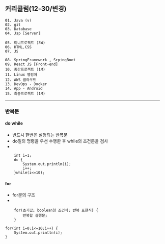 ## 커리큘럼(12-30/변경)
```
01. Java (v)
02. git 
03. Database
04. Jsp [Server]

05. 미니프로젝트 (3W)
06. HTML,CSS  
07. JS

08. SpringFramework , SrpingBoot
09. React JS [Front-end]
10. 중간프로젝트 (1M)
11. Linux 명령어
12. AWS 클라우드
13. DevOps - Docker
14. App - Android
15. 최종프로젝트 (1M)
```
---

### 반복문
#### do while
- 반드시 한번은 실행되는 반복문
- do절의 명령을 우선 수행한 후 while의 조건문을 검사
- 
```
    int i=1;
	do {
		System.out.println(i);
		i++;
	}while(i<=10);

```
#### for
- for문의 구조
- 
```	
    for(초기값; boolean형 조건식; 반복 표현식) {
		반복할 실행문;
	}
```

```
for(int i=0;i<=10;i++) {
	System.out.println(i);
}
```

